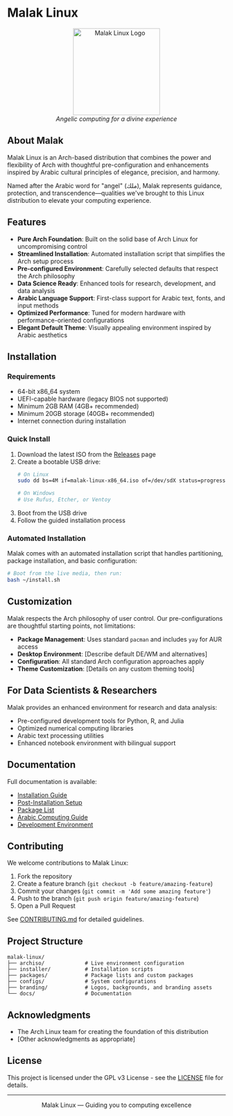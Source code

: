# Malak Linux

<div align="center">
  <img src="logo.png" alt="Malak Linux Logo" width="200"/>
  <br>
  <em>Angelic computing for a divine experience</em>
</div>

## About Malak

Malak Linux is an Arch-based distribution that combines the power and flexibility of Arch with thoughtful pre-configuration and enhancements inspired by Arabic cultural principles of elegance, precision, and harmony.

Named after the Arabic word for "angel" (ملك), Malak represents guidance, protection, and transcendence—qualities we've brought to this Linux distribution to elevate your computing experience.

## Features

- **Pure Arch Foundation**: Built on the solid base of Arch Linux for uncompromising control
- **Streamlined Installation**: Automated installation script that simplifies the Arch setup process
- **Pre-configured Environment**: Carefully selected defaults that respect the Arch philosophy
- **Data Science Ready**: Enhanced tools for research, development, and data analysis
- **Arabic Language Support**: First-class support for Arabic text, fonts, and input methods
- **Optimized Performance**: Tuned for modern hardware with performance-oriented configurations
- **Elegant Default Theme**: Visually appealing environment inspired by Arabic aesthetics

## Installation

### Requirements

- 64-bit x86_64 system
- UEFI-capable hardware (legacy BIOS not supported)
- Minimum 2GB RAM (4GB+ recommended)
- Minimum 20GB storage (40GB+ recommended)
- Internet connection during installation

### Quick Install

1. Download the latest ISO from the [Releases](https://github.com/yourusername/malak-linux/releases) page
2. Create a bootable USB drive:
   ```bash
   # On Linux
   sudo dd bs=4M if=malak-linux-x86_64.iso of=/dev/sdX status=progress oflag=sync
   
   # On Windows
   # Use Rufus, Etcher, or Ventoy
   ```
3. Boot from the USB drive
4. Follow the guided installation process

### Automated Installation

Malak comes with an automated installation script that handles partitioning, package installation, and basic configuration:

```bash
# Boot from the live media, then run:
bash ~/install.sh
```

## Customization

Malak respects the Arch philosophy of user control. Our pre-configurations are thoughtful starting points, not limitations:

- **Package Management**: Uses standard `pacman` and includes `yay` for AUR access
- **Desktop Environment**: [Describe default DE/WM and alternatives]
- **Configuration**: All standard Arch configuration approaches apply
- **Theme Customization**: [Details on any custom theming tools]

## For Data Scientists & Researchers

Malak provides an enhanced environment for research and data analysis:

- Pre-configured development tools for Python, R, and Julia
- Optimized numerical computing libraries
- Arabic text processing utilities
- Enhanced notebook environment with bilingual support

## Documentation

Full documentation is available:

- [Installation Guide](docs/installation.md)
- [Post-Installation Setup](docs/post-install.md)
- [Package List](docs/packages.md)
- [Arabic Computing Guide](docs/arabic-computing.md)
- [Development Environment](docs/development.md)

## Contributing

We welcome contributions to Malak Linux:

1. Fork the repository
2. Create a feature branch (`git checkout -b feature/amazing-feature`)
3. Commit your changes (`git commit -m 'Add some amazing feature'`)
4. Push to the branch (`git push origin feature/amazing-feature`)
5. Open a Pull Request

See [CONTRIBUTING.md](CONTRIBUTING.md) for detailed guidelines.

## Project Structure

```
malak-linux/
├── archiso/             # Live environment configuration
├── installer/           # Installation scripts
├── packages/            # Package lists and custom packages
├── configs/             # System configurations
├── branding/            # Logos, backgrounds, and branding assets
└── docs/                # Documentation
```

## Acknowledgments

- The Arch Linux team for creating the foundation of this distribution
- [Other acknowledgments as appropriate]

## License

This project is licensed under the GPL v3 License - see the [LICENSE](LICENSE) file for details.

---

<div align="center">
  <p>Malak Linux — Guiding you to computing excellence</p>
</div>
